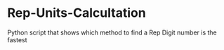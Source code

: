 # Rep-Units-Calcultation
Python script that shows which method to find a Rep Digit number is the fastest
